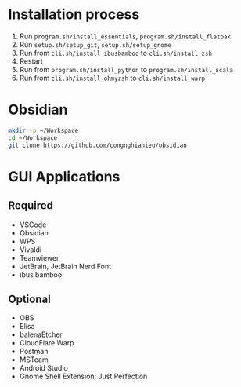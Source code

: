 # Installation process

1. Run `program.sh/install_essentials`, `program.sh/install_flatpak`
2. Run `setup.sh/setup_git`, `setup.sh/setup_gnome`
3. Run from `cli.sh/install_ibusbamboo` to `cli.sh/install_zsh`
4. Restart
5. Run from `program.sh/install_python` to `program.sh/install_scala`
6. Run from `cli.sh/install_ohmyzsh` to `cli.sh/install_warp`

# Obsidian

```sh
mkdir -p ~/Workspace
cd ~/Workspace
git clone https://github.com/congnghiahieu/obsidian
```

# GUI Applications

## Required

- VSCode
- Obsidian
- WPS
- Vivaldi
- Teamviewer
- JetBrain, JetBrain Nerd Font
- ibus bamboo

## Optional

- OBS
- Elisa
- balenaEtcher
- CloudFlare Warp
- Postman
- MSTeam
- Android Studio
- Gnome Shell Extension: Just Perfection
